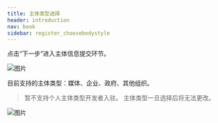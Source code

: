```yaml
---
title: 主体类型选择
header: introduction
nav: book
sidebar: register_choosebodystyle
---
```


点击“下一步”进入主体信息提交环节。

![图片](../../img/introduction/register/1.1.png)



目前支持的主体类型：媒体、企业、政府、其他组织。
> 暂不支持个人主体类型开发者入驻。
> 主体类型一旦选择后将无法更改。

![图片](../../img/introduction/register/1.2.png)